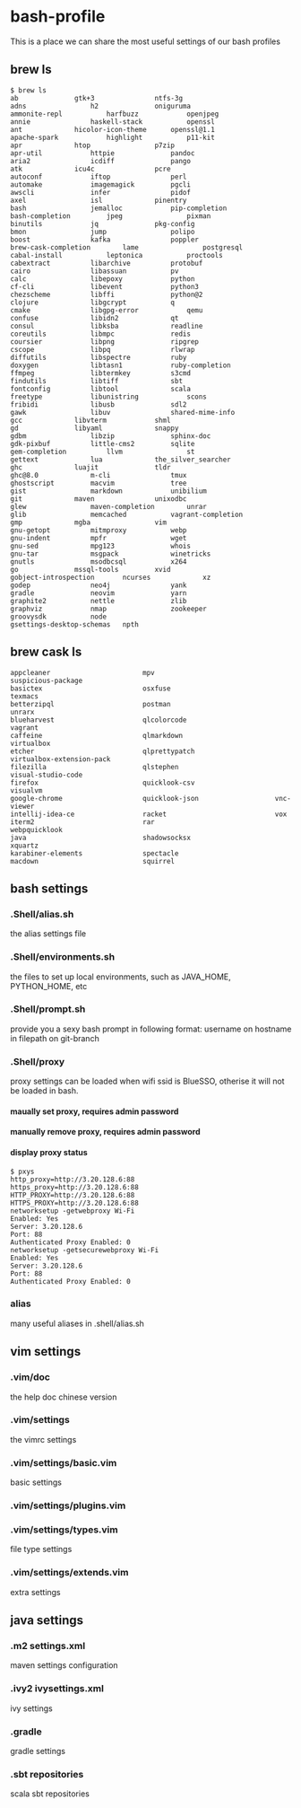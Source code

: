 # bash-profile
This is a place we can share the most useful settings of our bash profiles

## brew ls

```
$ brew ls
ab				gtk+3				ntfs-3g
adns				h2				oniguruma
ammonite-repl			harfbuzz			openjpeg
annie				haskell-stack			openssl
ant				hicolor-icon-theme		openssl@1.1
apache-spark			highlight			p11-kit
apr				htop				p7zip
apr-util			httpie				pandoc
aria2				icdiff				pango
atk				icu4c				pcre
autoconf			iftop				perl
automake			imagemagick			pgcli
awscli				infer				pidof
axel				isl				pinentry
bash				jemalloc			pip-completion
bash-completion			jpeg				pixman
binutils			jq				pkg-config
bmon				jump				polipo
boost				kafka				poppler
brew-cask-completion		lame				postgresql
cabal-install			leptonica			proctools
cabextract			libarchive			protobuf
cairo				libassuan			pv
calc				libepoxy			python
cf-cli				libevent			python3
chezscheme			libffi				python@2
clojure				libgcrypt			q
cmake				libgpg-error			qemu
confuse				libidn2				qt
consul				libksba				readline
coreutils			libmpc				redis
coursier			libpng				ripgrep
cscope				libpq				rlwrap
diffutils			libspectre			ruby
doxygen				libtasn1			ruby-completion
ffmpeg				libtermkey			s3cmd
findutils			libtiff				sbt
fontconfig			libtool				scala
freetype			libunistring			scons
fribidi				libusb				sdl2
gawk				libuv				shared-mime-info
gcc				libvterm			shml
gd				libyaml				snappy
gdbm				libzip				sphinx-doc
gdk-pixbuf			little-cms2			sqlite
gem-completion			llvm				st
gettext				lua				the_silver_searcher
ghc				luajit				tldr
ghc@8.0				m-cli				tmux
ghostscript			macvim				tree
gist				markdown			unibilium
git				maven				unixodbc
glew				maven-completion		unrar
glib				memcached			vagrant-completion
gmp				mgba				vim
gnu-getopt			mitmproxy			webp
gnu-indent			mpfr				wget
gnu-sed				mpg123				whois
gnu-tar				msgpack				winetricks
gnutls				msodbcsql			x264
go				mssql-tools			xvid
gobject-introspection		ncurses				xz
godep				neo4j				yank
gradle				neovim				yarn
graphite2			nettle				zlib
graphviz			nmap				zookeeper
groovysdk			node
gsettings-desktop-schemas	npth
```

## brew cask ls

```
appcleaner                       mpv                              suspicious-package
basictex                         osxfuse                          texmacs
betterzipql                      postman                          unrarx
blueharvest                      qlcolorcode                      vagrant
caffeine                         qlmarkdown                       virtualbox
etcher                           qlprettypatch                    virtualbox-extension-pack
filezilla                        qlstephen                        visual-studio-code
firefox                          quicklook-csv                    visualvm
google-chrome                    quicklook-json                   vnc-viewer
intellij-idea-ce                 racket                           vox
iterm2                           rar                              webpquicklook
java                             shadowsocksx                     xquartz
karabiner-elements               spectacle
macdown                          squirrel
```

## bash settings
### .Shell/alias.sh
the alias settings file

### .Shell/environments.sh
the files to set up local environments, such as JAVA_HOME, PYTHON_HOME, etc

### .Shell/prompt.sh
provide you a sexy bash prompt in following format:
username on hostname in filepath on git-branch

### .Shell/proxy
proxy settings can be loaded when wifi ssid is BlueSSO, otherise it will not be loaded in bash.
#### maually set proxy, requires admin password

#### manually remove proxy, requires admin password

#### display proxy status

```
$ pxys
http_proxy=http://3.20.128.6:88
https_proxy=http://3.20.128.6:88
HTTP_PROXY=http://3.20.128.6:88
HTTPS_PROXY=http://3.20.128.6:88
networksetup -getwebproxy Wi-Fi
Enabled: Yes
Server: 3.20.128.6
Port: 88
Authenticated Proxy Enabled: 0
networksetup -getsecurewebproxy Wi-Fi
Enabled: Yes
Server: 3.20.128.6
Port: 88
Authenticated Proxy Enabled: 0
```

### alias
many useful aliases in .shell/alias.sh



## vim settings

### .vim/doc
the help doc chinese version

### .vim/settings
the vimrc settings

### .vim/settings/basic.vim
basic settings

### .vim/settings/plugins.vim

### .vim/settings/types.vim
file type settings

### .vim/settings/extends.vim
extra settings


## java settings

### .m2 settings.xml
maven settings configuration

### .ivy2 ivysettings.xml
ivy settings

### .gradle
gradle settings

### .sbt repositories
scala sbt repositories 


